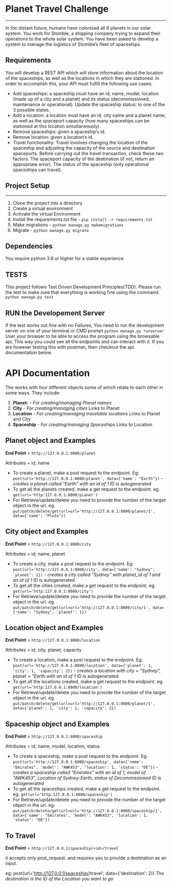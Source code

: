 # Planet Travel Challenge
---
In the distant future, humans have colonised all 8 planets in our solar system. You work for Stomble, a shipping company trying to expand their operations to the whole solar system. You have been asked to develop a system to manage the logistics of Stomble’s fleet of spaceships.  

## Requirements 
You will develop a REST API which will store information about the location of the spaceships, as well as the locations in which they are stationed.   In order to accomplish this, your API must fulfill the following use cases:  
* Add spaceships: a spaceship must have an id, name, model, location (made up of a city and a planet) and its status (decommissioned, maintenance or operational).  Update the spaceship status: to one of the 3 possible states.  
* Add a location: a location must have an id, city name and a planet name; as well as the spaceport capacity (how many spaceships can be stationed at this location simultaneously).  
* Remove spaceships: given a spaceship’s id.  
* Remove location: given a location’s id.  
* Travel functionality: Travel involves changing the location of the spaceship and adjusting the capacity of the source and destination spaceports. Before carrying out the travel transaction, check these two factors:  The spaceport capacity of the destination (if not, return an appropriate error).  The status of the spaceship (only operational spaceships can travel).

## Project Setup
---
1. Clone the project into a directory
2. Create a virtual environment
3. Activate the virtual Environment
4. Install the requirements.txt file - ``` pip install -r requirements.txt ```
5. Make migrations - ``` python manage.py makemigrations ```
6. Migrate - ``` python manage.py migrate ```

## Dependencies
You require python 3.8 or higher for a stable experience

## TESTS
This project follows Test Driven Development Principles(TDD). Please run the test to make sure that everything is working fine using the command:
``` python manage.py test ```

## RUN the Developement Server
If the test works out fine with no Failures, You need to run the development server on one of your terminal or CMD prompt
``` python manage.py runserver ```
User your browser to be able to access the program using the browsable api, This way you could see all the endpoints and can interact with it.
If you are however testing this with postman, then checkout the api documentation below.

# API Documentation
The works with four different objects some of which relate to each other in some ways. They include:
1. **Planet:** - *For creating/managing Planet names*
2. **City**    - *For creating/managing cities* Links to Planet
3. **Location** - *For creating/managing travelable locations* Links to Planet and City
4. **Spaceship** - *For creating/managing Spaceships* Links to Location

## Planet object and Examples

**End Point** = ``` http://127.0.0.1:8000/planet ```

Attributes = id, name

* To create a planet, make a post request to the endpoint. Eg:
``` post(url='http://127.0.0.1:8000/planet', data={'name': "Earth"}) ``` - *creates a planet called "Earth" with an id of 1* ID is autogenerated
* To get all the planets created, make a get request to the endpoint. eg.
``` get(url='http:127.0.0.1:8000/planet') ```
* For Retrieve/update/delete you need to provide the number of the target object in the url. eg.
``` put/patch/delete/get(url=url='http://127.0.0.1:8000/planet/1', data={'name': "Pluto"}) ```


## City object and Examples

**End Point** = ``` http://127.0.0.1:8000/city ```

Attributes = id, name, planet

* To create a city, make a post request to the endpoint. Eg:
``` post(url='http://127.0.0.1:8000/city', data={'name': "Sydney", 'planet': 1}) ``` - *creates a city called "Sydney" with planet_id of 1 and an id of 1* ID is autogenerated
* To get all the cities created, make a get request to the endpoint. eg.
``` get(url='http:127.0.0.1:8000/city') ```
* For Retrieve/update/delete you need to provide the number of the target object in the url. eg.
``` put/patch/delete/get(url=url='http://127.0.0.1:8000/city/1', data={'name': "Sydney", 'planet': 1}) ```


## Location object and Examples

**End Point** = ``` http://127.0.0.1:8000/location ```

Attributes = id, city, planet, capacity

* To create a location, make a post request to the endpoint. Eg:
``` post(url='http://127.0.0.1:8000/location', data={'planet': 1, 'city': 1, 'capacity': 2}) ``` - *creates a location with city = "Sydney", planet = "Earth with an id of 1* ID is autogenerated
* To get all the locations created, make a get request to the endpoint. eg.
``` get(url='http:127.0.0.1:8000/location') ```
* For Retrieve/update/delete you need to provide the number of the target object in the url. eg.
``` put/patch/delete/get(url=url='http://127.0.0.1:8000/planet/1', data={'planet': 1, 'city': 1, 'capacity': 2}) ```


## Spaceship object and Examples

**End Point** = ``` http://127.0.0.1:8000/spaceship ```

Attributes = id, name, model, location, status

* To create a spaceship, make a post request to the endpoint. Eg:
``` post(url='http://127.0.0.1:8000/spaceship', data={'name': "Emirates", 'model': "AWK453", 'location': 1, 'status': "DE"}) ``` - *creates a spaceship called "Emirates" with an id of 1, model of "AWK453", Location of Sydney-Earth, status of Decommissioned* ID is autogenerated
* To get all the spaceships created, make a get request to the endpoint. eg.
``` get(url='http:127.0.0.1:8000/spaceship') ```
* For Retrieve/update/delete you need to provide the number of the target object in the url. eg.
``` put/patch/delete/get(url=url='http://127.0.0.1:8000/spaceship/1', data={'name': "Emirates", 'model': "AWK453", 'location': 1, 'status': "DE"}) ```

## To Travel

**End Point** = ``` http://127.0.0.1/spaceship/<id>/travel ```

it accepts only post_request. and requires you to provide a destination as an input.

eg: post(url='http://127.0.0.1/spaceship/<id>/travel', data={'destination': 2}) *The destination is the ID of the Location you want to go*